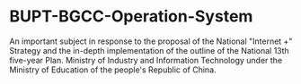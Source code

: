 # BUPT-BGCC-Operation-System
An important subject in response to the proposal of the National "Internet +" Strategy and the in-depth implementation of the outline of the National 13th five-year Plan.  Ministry of Industry and Information Technology under the Ministry of Education of the people's Republic of China. 
